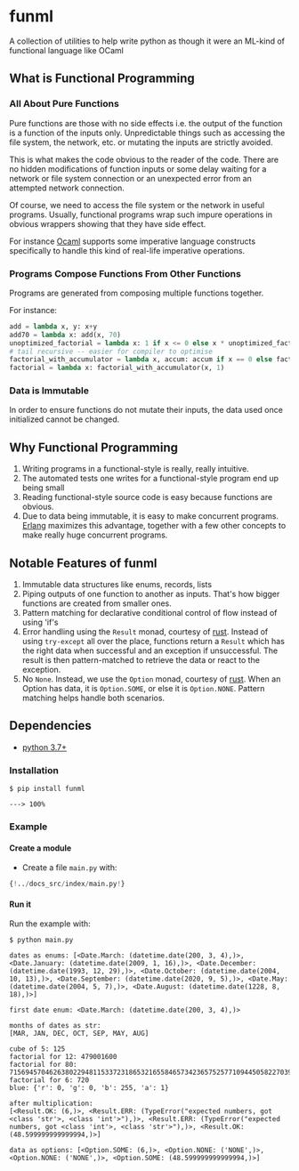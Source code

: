 # funml

A collection of utilities to help write python as though it were an ML-kind of functional language like OCaml

## What is Functional Programming

### All About Pure Functions

Pure functions are those with no side effects i.e. the output of the function is a function of the inputs only.
Unpredictable things such as accessing the file system, the network, etc. or mutating the inputs are strictly avoided.

This is what makes the code obvious to the reader of the code. There are no hidden modifications of function inputs or
some delay waiting for a network or file system connection or an unexpected error from an attempted network connection.
  
Of course, we need to access the file system or the network in useful programs.
Usually, functional programs wrap such impure operations in obvious wrappers showing that
they have side effect.

For instance [Ocaml](https://ocaml.org/docs/first-hour#imperative-ocaml) supports some imperative language constructs
specifically to handle this kind of real-life imperative operations.

### Programs Compose Functions From Other Functions

Programs are generated from composing multiple functions together.
  
For instance:

```python
add = lambda x, y: x+y 
add70 = lambda x: add(x, 70)
unoptimized_factorial = lambda x: 1 if x <= 0 else x * unoptimized_factorial(x-1)
# tail recursive -- easier for compiler to optimise
factorial_with_accumulator = lambda x, accum: accum if x == 0 else factorial_with_accumulator(x-1, x*accum)
factorial = lambda x: factorial_with_accumulator(x, 1)
```

### Data is Immutable

In order to ensure functions do not mutate their inputs, the data used once initialized cannot be changed.

## Why Functional Programming

1. Writing programs in a functional-style is really, really intuitive.
2. The automated tests one writes for a functional-style program end up being small
3. Reading functional-style source code is easy because functions are obvious.
4. Due to data being immutable, it is easy to make concurrent programs. 
  [Erlang](https://www.erlang.org/) maximizes this advantage, together with a few other concepts to 
  make really huge concurrent programs.

## Notable Features of funml

1. Immutable data structures like enums, records, lists
2. Piping outputs of one function to another as inputs. That's how bigger functions are created from smaller ones.
3. Pattern matching for declarative conditional control of flow instead of using 'if's
4. Error handling using the `Result` monad, courtesy of [rust](https://doc.rust-lang.org/book/ch09-02-recoverable-errors-with-result.html).
   Instead of using `try-except` all over the place, functions return 
   a `Result` which has the right data when successful and an exception if unsuccessful. 
   The result is then pattern-matched to retrieve the data or react to the exception.
5. No `None`. Instead, we use the `Option` monad, courtesy of [rust](https://doc.rust-lang.org/book/ch06-01-defining-an-enum.html?highlight=option#the-option-enum-and-its-advantages-over-null-values).
   When an Option has data, it is `Option.SOME`, or else it is `Option.NONE`. 
   Pattern matching helps handle both scenarios.

## Dependencies

- [python 3.7+](https://docs.python.org/)

### Installation
<div class="termy">

```console
$ pip install funml

---> 100%
```
</div>

### Example

#### Create a module

- Create a file `main.py` with:

```Python
{!../docs_src/index/main.py!}
```

#### Run it

Run the example with:

<div class="termy">

```console
$ python main.py

dates as enums: [<Date.March: (datetime.date(200, 3, 4),)>, <Date.January: (datetime.date(2009, 1, 16),)>, <Date.December: (datetime.date(1993, 12, 29),)>, <Date.October: (datetime.date(2004, 10, 13),)>, <Date.September: (datetime.date(2020, 9, 5),)>, <Date.May: (datetime.date(2004, 5, 7),)>, <Date.August: (datetime.date(1228, 8, 18),)>]

first date enum: <Date.March: (datetime.date(200, 3, 4),)>

months of dates as str:
[MAR, JAN, DEC, OCT, SEP, MAY, AUG]

cube of 5: 125
factorial for 12: 479001600
factorial for 80: 71569457046263802294811533723186532165584657342365752577109445058227039255480148842668944867280814080000000000000000000
factorial for 6: 720
blue: {'r': 0, 'g': 0, 'b': 255, 'a': 1}

after multiplication:
[<Result.OK: (6,)>, <Result.ERR: (TypeError("expected numbers, got <class 'str'>, <class 'int'>"),)>, <Result.ERR: (TypeError("expected numbers, got <class 'int'>, <class 'str'>"),)>, <Result.OK: (48.599999999999994,)>]

data as options: [<Option.SOME: (6,)>, <Option.NONE: ('NONE',)>, <Option.NONE: ('NONE',)>, <Option.SOME: (48.599999999999994,)>]
```
</div>
